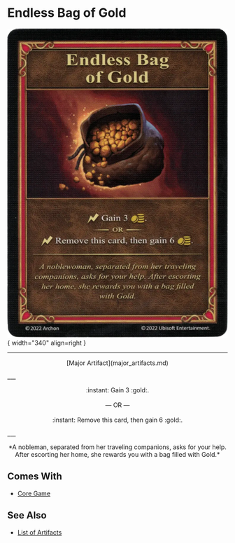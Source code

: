 # Endless Bag of Gold

![Endless Bag of Gold](../assets/artifacts_major-endless_bag_of_gold.webp){ width="340" align=right }
___
<p style="text-align: center;" markdown>[Major Artifact](major_artifacts.md)</p>
___
<p style="text-align: center;" markdown>:instant: Gain 3 :gold:.<br><br>— OR —<br><br>:instant: Remove this card, then gain 6 :gold:.</p>
___
<p style="text-align: center;" markdown>*A nobleman, separated from her traveling companions, asks for your help. After escorting her home, she rewards you with a bag filled with Gold.*</p>


## Comes With

- [Core Game](../content.md)


## See Also


- [List of Artifacts](index.md)
